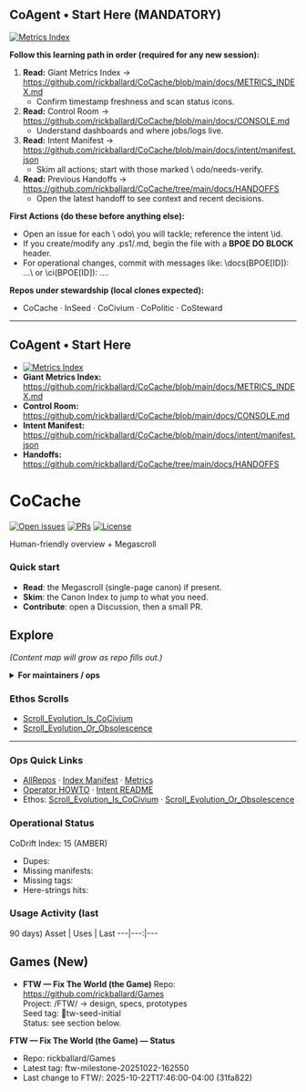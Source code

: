 ## CoAgent • Start Here (MANDATORY)

[![Metrics Index](https://github.com/rickballard/CoCache/actions/workflows/metrics-index.yml/badge.svg)](https://github.com/rickballard/CoCache/actions/workflows/metrics-index.yml)

**Follow this learning path in order (required for any new session):**
1. **Read:** Giant Metrics Index → https://github.com/rickballard/CoCache/blob/main/docs/METRICS_INDEX.md  
   - Confirm timestamp freshness and scan status icons.
2. **Read:** Control Room → https://github.com/rickballard/CoCache/blob/main/docs/CONSOLE.md  
   - Understand dashboards and where jobs/logs live.
3. **Read:** Intent Manifest → https://github.com/rickballard/CoCache/blob/main/docs/intent/manifest.json  
   - Skim all actions; start with those marked \	odo/needs-verify\.
4. **Read:** Previous Handoffs → https://github.com/rickballard/CoCache/tree/main/docs/HANDOFFS  
   - Open the latest handoff to see context and recent decisions.

**First Actions (do these before anything else):**
- Open an issue for each \	odo\ you will tackle; reference the intent \id\.
- If you create/modify any .ps1/.md, begin the file with a **BPOE DO BLOCK** header.
- For operational changes, commit with messages like: \docs(BPOE[ID]): ...\ or \ci(BPOE[ID]): ...\.

**Repos under stewardship (local clones expected):**
- CoCache · InSeed · CoCivium · CoPolitic · CoSteward

---
## CoAgent • Start Here

- [![Metrics Index](https://github.com/rickballard/CoCache/actions/workflows/metrics-index.yml/badge.svg)](https://github.com/rickballard/CoCache/actions/workflows/metrics-index.yml)
- **Giant Metrics Index:** https://github.com/rickballard/CoCache/blob/main/docs/METRICS_INDEX.md
- **Control Room:** https://github.com/rickballard/CoCache/blob/main/docs/CONSOLE.md
- **Intent Manifest:** https://github.com/rickballard/CoCache/blob/main/docs/intent/manifest.json
- **Handoffs:** https://github.com/rickballard/CoCache/tree/main/docs/HANDOFFS

# CoCache



[![Open issues](https://img.shields.io/github/issues/rickballard/CoCache)](../../issues) [![PRs](https://img.shields.io/github/issues-pr/rickballard/CoCache)](../../pulls) [![License](https://img.shields.io/github/license/rickballard/CoCache)](./LICENSE)

Human-friendly overview + Megascroll

### Quick start
- **Read**: the Megascroll (single-page canon) if present.
- **Skim**: the Canon Index to jump to what you need.
- **Contribute**: open a Discussion, then a small PR.

## Explore
_(Content map will grow as repo fills out.)_

<details>
<summary><b>For maintainers / ops</b></summary>

- Scripts live under ops/ and .github/.
- Seed-kit: see CoCache → ops/kits/Build-CoSuiteSeedKit.ps1.

</details>


### Ethos Scrolls
- [Scroll_Evolution_Is_CoCivium](docs/ethos/Scroll_Evolution_Is_CoCivium.md)
- [Scroll_Evolution_Or_Obsolescence](docs/ethos/Scroll_Evolution_Or_Obsolescence.md)


---

### Ops Quick Links
- [AllRepos](docs/intent/repos.json) · [Index Manifest](docs/index_manifest.json) · [Metrics](docs/METRICS_INDEX.md)
- [Operator HOWTO](docs/HANDOFFS/HOWTO_CoPong.md) · [Intent README](docs/intent/README.md)
- Ethos: [Scroll_Evolution_Is_CoCivium](docs/ethos/Scroll_Evolution_Is_CoCivium.md) · [Scroll_Evolution_Or_Obsolescence](docs/ethos/Scroll_Evolution_Or_Obsolescence.md)
<!-- BEGIN: STATUS -->
### Operational Status
CoDrift Index: 15 (AMBER)
- Dupes: 
- Missing manifests: 
- Missing tags: 
- Here-strings hits: 
<!-- END: STATUS -->
<!-- BEGIN: USAGE -->
### Usage Activity (last 
90
 days)
Asset | Uses | Last
---|---:|---
<!-- END: USAGE -->




## Games (New)

- **FTW — Fix The World (the Game)**
  Repo: https://github.com/rickballard/Games  
  Project: /FTW/ → design, specs, prototypes  
  Seed tag: tw-seed-initial  
  Status: see section below.

<!-- BEGIN: FTW_STATUS -->
**FTW — Fix The World (the Game) — Status**
- Repo: rickballard/Games
- Latest tag: ftw-milestone-20251022-162550
- Last change to FTW/: 2025-10-22T17:46:00-04:00 (31fa822)
<!-- END: FTW_STATUS -->















